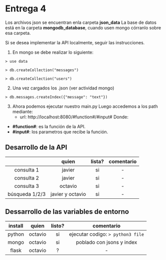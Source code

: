 # Entrega 4
Los archivos json se encuentran enla carpeta **json_data**
La base de datos está en la carpeta **mongodb_database**, cuando usen mongo córranlo sobre esa carpeta.

Si se desea implementar la API localmente, seguir las instrucciones.

1. En mongo se debe realizar lo siguiente:

`> use data`

`> db.createCollection("messages")`

`> db.createCollection("users")`

2. Una vez cargados los .json (ver actividad mongo)

`> db.messages.createIndex({"message": "text"})`

3. Ahora podemos ejecutar nuestro main.py
Luego accedemos a los path mediante:
	+ url: http://localhost:8080/#function#/#input#
Donde:
+ **#function#**: es la función de la API.
+ **#input#**: los parametros que recibe la función.


## Desarrollo de la API
|  | quien | lista? | comentario |
|:----------:|:-------:|:------:|:----------:|
| consulta 1 | javier | si | - |
| consulta 2 | javier | si | - |
| consulta 3 | octavio | si | - |
| búsqueda 1/2/3 | javier y octavio | si | - |

## Dessarrollo de las variables de entorno
| install | quien | listo? | comentario |
|:-------:|:--------:|:----:|:--------------------------:|
| python | octavio | si | ejecutar codigo: `> python3 file` |
| mongo | octavio | si | poblado con jsons y index |
| flask | octavio | ? |	- |


